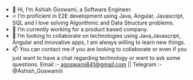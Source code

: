 - 👋 Hi, I’m Ashish Goswami, a Software Engineer.
- 🔥  I’m proficient in E2E development using Java, Angular, Javascript, SQL and I love solving Algorithmic and Data Structure problems. 
- 🌱 I’m currently working for a product based company.
- 💞️ I’m looking to collaborate on technologies using Java,Javascript, Angular and innovative apps, I am always willing to learn new things. 
- 📫 You can contact me if you are looking to collaborate or even if you just want to have a chat regarding technology or want to ask some questions. 
     Email :- agoswami841@gmail.com || Telegram :- @Ashish_Goswamiii  
<!---
g-Ashii/g-Ashii is a ✨ special ✨ repository because its `README.md` (this file) appears on your GitHub profile.
You can click the Preview link to take a look at your changes.
--->
